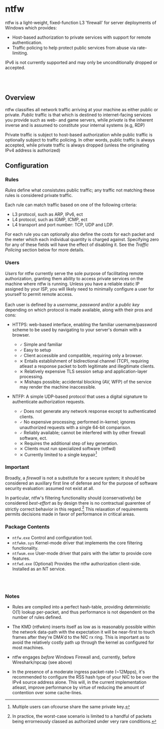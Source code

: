 # ntfw
ntfw is a light-weight, fixed-function L3 'firewall' for server deployments of Windows which provides:

- Host-based authorization to private services with support for remote authentication.
- Traffic policing to help protect public services from abuse via rate-limiting.


IPv6 is not currently supported and may only be unconditionally dropped or accepted.

<br>
<br>

## Overview

ntfw classifies all network traffic arriving at your machine as either public or private. *Public* traffic is that which is destined
to internet-facing services you provide such as web- and game servers, while *private* is the inherent inverse and is assumed to 
constitute your internal systems (e.g, RDP)

Private traffic is subject to host-based authorization while public traffic is optionally subject to traffic policing. In other words, public traffic
is always accepted, while private traffic is always dropped (unless the originating IPv4 address is authorized)
<br>

## Configuration

### Rules

*Rules* define what consistutes public traffic; any traffic not matching these rules is considered private traffic.

Each rule can match traffic based on one of the following criteria:

- L3 protocol, such as ARP, IPv6, ect
- L4 protocol, such as IGMP, ICMP, ect
- L4 transport and port number: TCP, UDP and LDP.

For each rule you can optionally also define the costs for each packet and the meter which each individual quantity is charged against. Specifying
zero for any of these fields will have the effect of disabling it. See the *Traffic Policing* section below for more details.


### Users

*Users* for ntfw currently serve the sole purpose of facilitating remote authorization, granting them ability to access private services on
the machine where ntfw is running. Unless you have a reliable static IP assigned by your ISP, you will likely need to minimally configure
a user for yourself to permit remote access.
<br>
<br>
Each user is defined by a *username*, *password* and/or a *public key* depending on which protocol is made available, along with their pros and cons:

- HTTPS:
  web-based interface, enabling the familiar username/password scheme to be used by navigating to your server's domain with
  a browser.
    - &#128504; Simple and familiar
    - &#128504; Easy to setup
    - &#128504; Client accessible and compatible, requiring only a browser.
    - &#10799; Entails establishment of bidirectional channel (TCP), requiring atleast a response packet to both legitimate and illegitimate clients.
    - &#10799; Relatively expensive TLS session setup and application-layer processing.
    - &#10799; Mishaps possible; accidental blocking (AV, WFP) of the service may render the machine inaccessible.

- NTFP:
  A simple UDP-based protocol that uses a digital signature to authenticate authorization requests.
    - &#128504; Does not generate any network response except to authenticated clients.
    - &#128504; No expensive processing; performed in-kernel; ignores unauthorized requests with a single 64-bit comparison.
    - &#128504; Reliably available; cannot be interfered with by other firewall software, ect.
    - &#10799; Requires the additional step of key generation.
    - &#10799; Clients must run specialized software (ntfwd)
    - &#10799; Currently limited to a single keypair[^1]

### Important

Broadly, a *firewall* is not a substitute for a secure system; it should be considered an auxillary first line of defense and for
the purpose of software security evaluation: assumed not exist at all.
<br>

In particular, ntfw's filtering functionality should (conservatively) be considered *best-effort* as by design there is no contractual
guarentee of strictly correct behavior in this regard.[^2] This relaxation of requirements permits decisions made in favor of performance in
critical areas.


### Package Contents

- `ntfw.exe` Control and configuration tool.
- `ntfwkm.sys` Kernel-mode driver that implements the core filtering functionality.
- `ntfwum.exe` User-mode driver that pairs with the latter to provide core features.
- `ntfwd.exe` (Optional) Provides the ntfw authorization client-side. Installed as an NT service.

<br>
<br>

### Notes

- Rules are compiled into a perfect hash-table, providing deterministic O(1) lookup per-packet, and thus performance is not dependent on the number of rules defined.

- The KMD (ntfwkm) inserts itself as low as is reasonably possible within the network data-path with the expectation it will be near-first to touch
  frames after they're DMA'd to the NIC rx ring. This is important as to avoid the relatively costly path up through the kernel as
  configured for most machines.

- ntfw engages *before* Windows Firewall and, currently, before Wireshark/npcap (see above)
  
- In the presence of a moderate ingress packet-rate (~12Mpps), it's recommended to configure the RSS hash type of your NIC to be over the IPv4 source address
  alone. This will, in the current implementation atleast, improve performance by virtue of reducing the amount of contention over some cache-lines.


[^1]: Multiple users can ofcourse share the same private key.
[^2]: In practice, the worst-case scenario is limited to a handful of packets being errorneously classed as authorized under very rare conditions.
